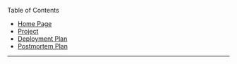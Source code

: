 Table of Contents

- [Home Page](/{{site.baseurl}})
- [Project](/{{site.baseurl}}/project)
- [Deployment Plan](/{{site.baseurl}}/deployment)
- [Postmortem Plan](/{{site.baseurl}}/plan)

---
